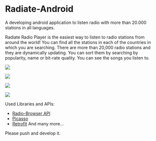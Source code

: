 # Radiate-Android

A developing android application to listen radio with more than 20.000 stations in all languages.

Radiate Radio Player is the easiest way to listen to radio stations from around the world! You can find all the stations in each of the countries in which you are searching. There are more than 20,000 radio stations and they are dynamically updating. You can sort them by searching by popularity, name or bit-rate quality. You can see the songs you listen to.

![](https://raw.githubusercontent.com/fcoskunn/Radiate/master/screenshots/Screenshot_Radiate_20190205-024132.png)

![](https://raw.githubusercontent.com/fcoskunn/Radiate/master/screenshots/Screenshot_Radiate_20190205-024135.png)

![](https://raw.githubusercontent.com/fcoskunn/Radiate/master/screenshots/Screenshot_Radiate_20190205-024743.png)

![](https://raw.githubusercontent.com/fcoskunn/Radiate/master/screenshots/Screenshot_Radiate_20190205-024758.png)


 Used Libraries and APIs:
 *	[Radio-Browser API](http://www.radio-browser.info/webservice)
 *	[Picasso](https://square.github.io/picasso/)
 *	[Retrofit](https://square.github.io/retrofit/)
 And many more...

 Please push and develop it. 
